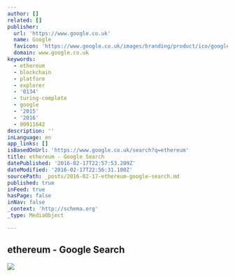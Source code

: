 ```yaml
---
author: []
related: []
publisher:
  url: 'https://www.google.co.uk'
  name: Google
  favicon: 'https://www.google.co.uk/images/branding/product/ico/googleg_lodp.ico'
  domain: www.google.co.uk
keywords:
  - ethereum
  - blockchain
  - platform
  - explorer
  - '0134'
  - turing-complete
  - google
  - '2015'
  - '2016'
  - 00911642
description: ''
inLanguage: en
app_links: []
isBasedOnUrl: 'https://www.google.co.uk/search?q=ethereum'
title: ethereum - Google Search
datePublished: '2016-02-17T22:57:53.209Z'
dateModified: '2016-02-17T22:56:31.100Z'
sourcePath: _posts/2016-02-17-ethereum-google-search.md
published: true
inFeed: true
hasPage: false
inNav: false
_context: 'http://schema.org'
_type: MediaObject

---
```

<article style=""><h1>ethereum - Google Search</h1><img src="https://encrypted-tbn3.gstatic.com/images?q=tbn:ANd9GcQ5ZT6BsdKEQ6-IIsZ8LlX_bkF5_Qq6_c2Tze7hZuV8DoLXxcRXrHL45NFoZpNpui94zvQ" /></article>